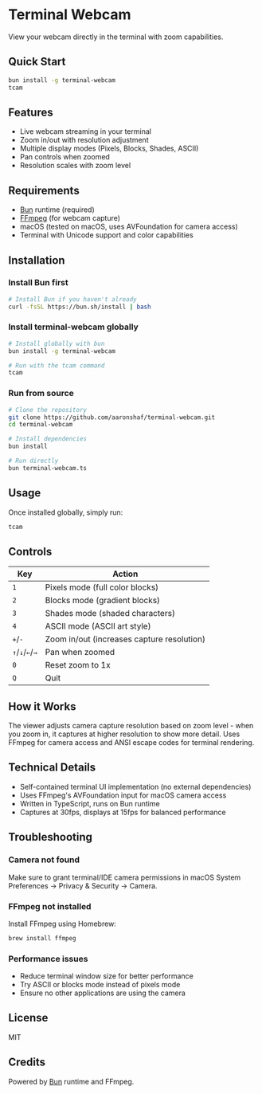 # Terminal Webcam

View your webcam directly in the terminal with zoom capabilities.


## Quick Start

```bash
bun install -g terminal-webcam
tcam
```

## Features

- Live webcam streaming in your terminal
- Zoom in/out with resolution adjustment
- Multiple display modes (Pixels, Blocks, Shades, ASCII)
- Pan controls when zoomed
- Resolution scales with zoom level

## Requirements

- [Bun](https://bun.sh) runtime (required)
- [FFmpeg](https://ffmpeg.org) (for webcam capture)
- macOS (tested on macOS, uses AVFoundation for camera access)
- Terminal with Unicode support and color capabilities

## Installation

### Install Bun first

```bash
# Install Bun if you haven't already
curl -fsSL https://bun.sh/install | bash
```

### Install terminal-webcam globally

```bash
# Install globally with bun
bun install -g terminal-webcam

# Run with the tcam command
tcam
```

### Run from source

```bash
# Clone the repository
git clone https://github.com/aaronshaf/terminal-webcam.git
cd terminal-webcam

# Install dependencies
bun install

# Run directly
bun terminal-webcam.ts
```

## Usage

Once installed globally, simply run:

```bash
tcam
```

## Controls

| Key | Action |
|-----|--------|
| `1` | Pixels mode (full color blocks) |
| `2` | Blocks mode (gradient blocks) |
| `3` | Shades mode (shaded characters) |
| `4` | ASCII mode (ASCII art style) |
| `+`/`-` | Zoom in/out (increases capture resolution) |
| `↑`/`↓`/`←`/`→` | Pan when zoomed |
| `0` | Reset zoom to 1x |
| `Q` | Quit |

## How it Works

The viewer adjusts camera capture resolution based on zoom level - when you zoom in, it captures at higher resolution to show more detail. Uses FFmpeg for camera access and ANSI escape codes for terminal rendering.

## Technical Details

- Self-contained terminal UI implementation (no external dependencies)
- Uses FFmpeg's AVFoundation input for macOS camera access
- Written in TypeScript, runs on Bun runtime
- Captures at 30fps, displays at 15fps for balanced performance

## Troubleshooting

### Camera not found
Make sure to grant terminal/IDE camera permissions in macOS System Preferences → Privacy & Security → Camera.

### FFmpeg not installed
Install FFmpeg using Homebrew:
```bash
brew install ffmpeg
```

### Performance issues
- Reduce terminal window size for better performance
- Try ASCII or blocks mode instead of pixels mode
- Ensure no other applications are using the camera


## License

MIT

## Credits

Powered by [Bun](https://bun.sh) runtime and FFmpeg.